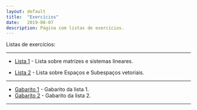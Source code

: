 ```yaml
---
layout: default
title:  "Exercícios"
date:   2019-08-07
description: Página com listas de exercícios.
---
```


<p class="intro">Listas de exercícios:</p>

---

* [Lista 1][Introducao] - Lista sobre matrizes e sistemas lineares.

* [Lista 2][espacos] - Lista sobre Espaços e Subespaços vetoriais.

---

* [Gabarito 1][gab1] - Gabarito da lista 1.
* [Gabarito 2][gab2] - Gabarito da lista 2.

---

[Introducao]:https://raw.githack.com/maf335/maf335.github.io/master/Exercicios/Lista1/Matrizes.pdf  
[espacos]:https://raw.githack.com/maf335/maf335.github.io/master/Exercicios/Lista2/espacos.pdf
[gab1]:https://raw.githack.com/maf335/maf335.github.io/master/Exercicios/Lista1/Gabarito1.pdf
[gab2]:https://raw.githack.com/maf335/maf335.github.io/master/Exercicios/Lista2/Gabarito2.pdf
